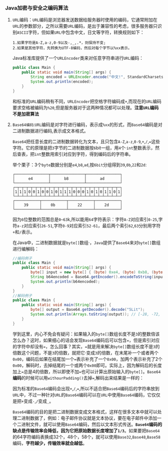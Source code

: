 ### Java加密与安全之编码算法 ###

1. `URL`编码：`URL`编码是浏览器发送数据给服务器时使用的编码，它通常附加在`URL`的参数部分，之所以需要`URL`编码，是出于兼容性的考虑，很多服务器只识别`ASCII`字符，但如果`URL`中包含中文，日文等字符，转换规则如下：

   ```text
   1.如果字符是A-Z,a-z,0-9以及-,_,.*，则保持不变;
   2.如果是其他字符，先转换为UTF-8编码，然后对每个字节以%xx表示。
   ```

   Java标准库提供了一个`URLEncoder`类来对任意字符串进行`URL`编码：

   ```java
   public class Main {
       public static void main(String[] args) {
           String encoded = URLEncoder.encode("中文!", StandardCharsets.UTF_8);
           System.out.println(encoded);
       }
   }
   ```

   和标准的`URL`编码稍有不同，`URLEncoder`把空格字符编码成`+`,而现在的`URL`编码要求空格被编码为`%20`,但是服务器对于这两种情况都可以处理。**注意`URL`编码不是加密算法**

2. `Base64编码`:`URL`编码是对字符进行编码，表示成`%xx`的形式，而`Base64`编码是对二进制数据进行编码,表示成文本格式。

   `Base64`把任意长度的二进制数据转化为文本，且只包含`A-Z`,`a-z`,`0-9`,`+`,`/`,`=`这些字符。它的原理是把`3`字节的二进制数据按`6`bit一组，用`4`个·`int`整数表示，然后查表，把`int`整数用索引对应到字符，得到编码后的字符串。

   举个栗子：3个`byte`数据分别是`e4`,`b8`,`ad`,按`6bit`分组得到`39`,`0b`,`22`和`2d`:

   ```text
   ┌───────────────┬───────────────┬───────────────┐
   │      e4       │      b8       │      ad       │
   └───────────────┴───────────────┴───────────────┘
   ┌─┬─┬─┬─┬─┬─┬─┬─┬─┬─┬─┬─┬─┬─┬─┬─┬─┬─┬─┬─┬─┬─┬─┬─┐
   │1│1│1│0│0│1│0│0│1│0│1│1│1│0│0│0│1│0│1│0│1│1│0│1│
   └─┴─┴─┴─┴─┴─┴─┴─┴─┴─┴─┴─┴─┴─┴─┴─┴─┴─┴─┴─┴─┴─┴─┴─┘
   ┌───────────┬───────────┬───────────┬───────────┐
   │    39     │    0b     │    22     │    2d     │
   └───────────┴───────────┴───────────┴───────────┘
   ```

   因为`6`位整数的范围总是`0~63`k,所以能用`64`字符表示：字符`A-Z`对应索引`0-25`,字符`a-z`对应索引`26-51`,字符`0-9`对应索引`52-61`，最后两个索引`62`,`63`分别用字符`+`和`/`表示。

   在Java中，二进制数据就是`byte[]`数组·，`Java`提供了`Base64`来对`byte[]`数组进行编解码：

   ```java
   //编码例子
   public class Main {
       public static void main(String[] args) {
           byte[] input = new byte[] { (byte) 0xe4, (byte) 0xb8, (byte) 0xad };
           String b64encoded = Base64.getEncoder().encodeToString(input);
           System.out.println(b64encoded);
       }
   }
   //解码例子
   public class Main {
       public static void main(String[] args) {
           byte[] output = Base64.getDecoder().decode("5Lit");
           System.out.println(Arrays.toString(output)); // [-28, -72, -83]
       }
   }
   ```

   学到这里，内心不免会有疑问：如果输入的`byte[]`数组长度不是`3`的整数倍该怎么办？这时，如果细心的话会发现`Base64`编码后可以包含`=`，但是索引对应的字符中却没有`=`，怎么回事？其实，`=`就是用来解决`byte[]`数组长度不是`3`的倍数这个问题，不是`3`的倍数，就把它·变成`3`的倍数，在末尾补一个或者两个`0x00`，编码后如果在结尾加一个`=`表示补充了一个`0x00`，加两个表示补充了2个`0x00`，解码时，去掉结尾的一个或两个`0x00`即可。实际上，因为解码后的长度加上`=`总是4的倍数，所以即使不加`=`也可以计算出原始输入的`byte[]`。`Base64`**编码**的时候可以用`withourPadding()`去掉`=`,解码出来结果是一样的：

   因为标准的`Base64`编码会出现`+`,`/`,`=`,所以不适合把`Base64`编码后的字符串放到`URL`中，不过一种针对`URL`的`Base64`编码可以在`URL`中使用`Base64`编码，它仅仅是把`+`变成`-`,`/`变成`_`。

   `Base64`编码的目的是把二进制数据变成文本格式，这样在很多文本中就可以处理二进制数据了，例如：电子邮件协议就是文本协议，要在电子邮件中添加一个二进制文件，就可以使用`Base64`编码，然后以文本形式传送。**`Base64`编码的缺点是传输效率会降低，因为它把原始数据长度增加了`1/3`**。如果要把`Base64`的64字符编码表换成32个，48个，58个，就可以使用`Base32`,`Base48`,`Base58`编码，**字符越少，传输效率就会越低**。